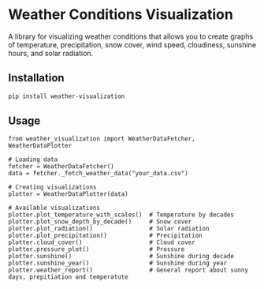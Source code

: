 # Weather Conditions Visualization

A library for visualizing weather conditions that allows you to create graphs of temperature, precipitation, snow cover, wind speed, cloudiness, sunshine hours, and solar radiation.

## Installation

```bash
pip install weather-visualization
```

## Usage
```
from weather_visualization import WeatherDataFetcher, WeatherDataPlotter

# Loading data
fetcher = WeatherDataFetcher()
data = fetcher._fetch_weather_data("your_data.csv")

# Creating visualizations
plotter = WeatherDataPlotter(data)

# Available visualizations
plotter.plot_temperature_with_scales()  # Temperature by decades
plotter.plot_snow_depth_by_decade()     # Snow cover
plotter.plot_radiation()                # Solar radiation
plotter.plot_precipitation()            # Precipitation
plotter.cloud_cover()                   # Cloud cover
plotter.pressure_plot()                 # Pressure
plotter.sunshine()                      # Sunshine during decade
plotter.sunshine_year()                 # Sunshine during year
plotter.weather_report()                # General report about sunny days, prepitiation and temperatute
```